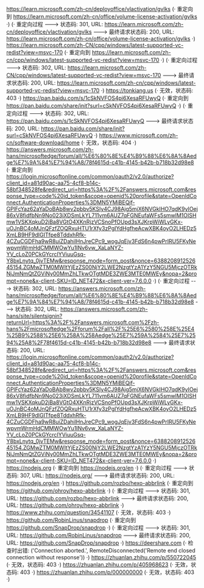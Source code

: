 https://learn.microsoft.com/zh-cn/deployoffice/vlactivation/gvlks (· 重定向到 https://learn.microsoft.com/zh-cn/office/volume-license-activation/gvlks ·)
(· 重定向过程 ---> 状态码: 301, URL: https://learn.microsoft.com/zh-cn/deployoffice/vlactivation/gvlks ---> 最终请求状态码: 200, URL: https://learn.microsoft.com/zh-cn/office/volume-license-activation/gvlks ·)
https://learn.microsoft.com/zh-CN/cpp/windows/latest-supported-vc-redist?view=msvc-170 (· 重定向到 https://learn.microsoft.com/zh-cn/cpp/windows/latest-supported-vc-redist?view=msvc-170 ·)
(· 重定向过程 ---> 状态码: 302, URL: https://learn.microsoft.com/zh-CN/cpp/windows/latest-supported-vc-redist?view=msvc-170 ---> 最终请求状态码: 200, URL: https://learn.microsoft.com/zh-cn/cpp/windows/latest-supported-vc-redist?view=msvc-170 ·)
https://tonkiang.us (· 无效，状态码: 403 ·)
https://pan.baidu.com/s/1cSkNVFOS4pi6XesaRFUwyQ (· 重定向到 https://pan.baidu.com/share/init?surl=cSkNVFOS4pi6XesaRFUwyQ ·)
(· 重定向过程 ---> 状态码: 302, URL: https://pan.baidu.com/s/1cSkNVFOS4pi6XesaRFUwyQ ---> 最终请求状态码: 200, URL: https://pan.baidu.com/share/init?surl=cSkNVFOS4pi6XesaRFUwyQ ·)
https://www.microsoft.com/zh-cn/software-download/home (· 无效，状态码: 404 ·)
https://answers.microsoft.com/zh-hans/microsoftedge/forum/all/%E6%80%8E%E4%B9%88%E6%8A%8Aedge%E7%9A%84%E7%94%A8/78f4615d-c41b-4145-b42b-b718b32d98e8 (· 重定向到 https://login.microsoftonline.com/common/oauth2/v2.0/authorize?client_id=a81d90ac-aa75-4cf8-b14c-58bf348528fe&redirect_uri=https%3A%2F%2Fanswers.microsoft.com&response_type=code%20id_token&scope=openid%20profile&state=OpenIdConnect.AuthenticationProperties%3DMN5YMiBEQjf-GPlFcYaz62aYaDoBAb8wv2pbbv5KSIy4CJ98Ajg5mjX6NVGkIHO7qdK9yIOej86xV8fidfbNn9No023iXDSmLkYL711vm6AUZ7qFGNEufaWFs5smwlM1OISHmw1VSKXqkuD2jBa8VGtO4XKnRjzVCSnoPfOUpd3sXJKrpWiWLyGKx-uOJnBC4oMJnQFzfZOQRxuHTU1rXfy3zPgIYdHgfheAcwXBK4oyO2LHEDz5XmLB9HF9dIGITfpe8TddxhRfk-4CZuCGDFha9wR8uiZDahilHnJreCPc9_wogJqEjv3FdS6n4pwPrIRU5FKyNewpvmWrmHdCMMWOwYu1INv6vw_XaLaNYZ-YV_cLoZ0PCkGYcrcIYViuuGsq-Y8bxLnytq_0jvTEMw&response_mode=form_post&nonce=638820891252645154.ZGMwZTM0MWItYjEzZS00NjY2LWE2NzgtYzA1YzY5NGU5MjczOTRkNjJmNmQtZGViNy00MmZhLTkwOTgtMDE3ZWE3MTE0MWEy&nopa=2&prompt=none&x-client-SKU=ID_NET472&x-client-ver=7.6.0.0 ·)
(· 重定向过程 ---> 状态码: 302, URL: https://answers.microsoft.com/zh-hans/microsoftedge/forum/all/%E6%80%8E%E4%B9%88%E6%8A%8Aedge%E7%9A%84%E7%94%A8/78f4615d-c41b-4145-b42b-b718b32d98e8 ---> 状态码: 302, URL: https://answers.microsoft.com/zh-hans/site/silentsignin?returnUrl=https%3A%2F%2Fanswers.microsoft.com%2Fzh-hans%2Fmicrosoftedge%2Fforum%2Fall%2F%25E6%2580%258E%25E4%25B9%2588%25E6%258A%258Aedge%25E7%259A%2584%25E7%2594%25A8%2F78f4615d-c41b-4145-b42b-b718b32d98e8 ---> 最终请求状态码: 200, URL: https://login.microsoftonline.com/common/oauth2/v2.0/authorize?client_id=a81d90ac-aa75-4cf8-b14c-58bf348528fe&redirect_uri=https%3A%2F%2Fanswers.microsoft.com&response_type=code%20id_token&scope=openid%20profile&state=OpenIdConnect.AuthenticationProperties%3DMN5YMiBEQjf-GPlFcYaz62aYaDoBAb8wv2pbbv5KSIy4CJ98Ajg5mjX6NVGkIHO7qdK9yIOej86xV8fidfbNn9No023iXDSmLkYL711vm6AUZ7qFGNEufaWFs5smwlM1OISHmw1VSKXqkuD2jBa8VGtO4XKnRjzVCSnoPfOUpd3sXJKrpWiWLyGKx-uOJnBC4oMJnQFzfZOQRxuHTU1rXfy3zPgIYdHgfheAcwXBK4oyO2LHEDz5XmLB9HF9dIGITfpe8TddxhRfk-4CZuCGDFha9wR8uiZDahilHnJreCPc9_wogJqEjv3FdS6n4pwPrIRU5FKyNewpvmWrmHdCMMWOwYu1INv6vw_XaLaNYZ-YV_cLoZ0PCkGYcrcIYViuuGsq-Y8bxLnytq_0jvTEMw&response_mode=form_post&nonce=638820891252645154.ZGMwZTM0MWItYjEzZS00NjY2LWE2NzgtYzA1YzY5NGU5MjczOTRkNjJmNmQtZGViNy00MmZhLTkwOTgtMDE3ZWE3MTE0MWEy&nopa=2&prompt=none&x-client-SKU=ID_NET472&x-client-ver=7.6.0.0 ·)
https://nodejs.org (· 重定向到 https://nodejs.org/en ·)
(· 重定向过程 ---> 状态码: 307, URL: https://nodejs.org/ ---> 最终请求状态码: 200, URL: https://nodejs.org/en ·)
https://github.com/rozbo/hexo-abbrlink (· 重定向到 https://github.com/ohroy/hexo-abbrlink ·)
(· 重定向过程 ---> 状态码: 301, URL: https://github.com/rozbo/hexo-abbrlink ---> 最终请求状态码: 200, URL: https://github.com/ohroy/hexo-abbrlink ·)
https://www.zhihu.com/question/34541107 (· 无效，状态码: 403 ·)
https://github.com/RobinLinus/snapdrop (· 重定向到 https://github.com/SnapDrop/snapdrop ·)
(· 重定向过程 ---> 状态码: 301, URL: https://github.com/RobinLinus/snapdrop ---> 最终请求状态码: 200, URL: https://github.com/SnapDrop/snapdrop ·)
https://deershare.com (· 检查时出错: ('Connection aborted.', RemoteDisconnected('Remote end closed connection without response')) ·)
https://zhuanlan.zhihu.com/p/550722045 (· 无效，状态码: 403 ·)
https://zhuanlan.zhihu.com/p/405968623 (· 无效，状态码: 403 ·)
https://zhuanlan.zhihu.com/p/000000000 (· 无效，状态码: 403 ·)
